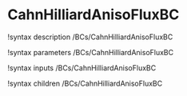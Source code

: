 <!-- MOOSE Documentation Stub: Remove this when content is added. -->

# CahnHilliardAnisoFluxBC

!syntax description /BCs/CahnHilliardAnisoFluxBC

!syntax parameters /BCs/CahnHilliardAnisoFluxBC

!syntax inputs /BCs/CahnHilliardAnisoFluxBC

!syntax children /BCs/CahnHilliardAnisoFluxBC
